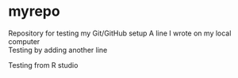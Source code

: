 # myrepo
Repository for testing my Git/GitHub setup
A line I wrote on my local computer  
Testing by adding another line

Testing from R studio